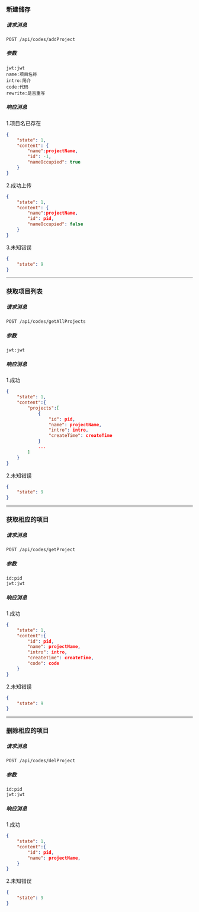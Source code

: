 ### 新建储存

##### 请求消息

```url
POST /api/codes/addProject
```

##### 参数

```url
jwt:jwt
name:项目名称
intro:简介
code:代码
rewrite:是否重写
```

##### 响应消息

1.项目名已存在

```json
{
    "state": 1,
    "content": {
        "name":projectName,
        "id": -1,
        "nameOccupied": true
    }
}
```

2.成功上传

```json
{
    "state": 1,
    "content": {
        "name":projectName,
        "id": pid,
        "nameOccupied": false
    }
}
```

3.未知错误

```json
{
    "state": 9
}
```

---

### 获取项目列表

##### 请求消息

```url
POST /api/codes/getAllProjects
```

##### 参数

```url
jwt:jwt
```

##### 响应消息

1.成功

```json
{
    "state": 1,
    "content":{
        "projects":[
            {
                "id": pid,
                "name": projectName,
                "intro": intro,
                "createTime": createTime
            }
            ...
        ]
    }
}
```

2.未知错误

```json
{
    "state": 9
}
```

---

### 获取相应的项目

##### 请求消息

```url
POST /api/codes/getProject
```

##### 参数

```url
id:pid
jwt:jwt
```

##### 响应消息

1.成功

```json
{
    "state": 1,
    "content":{
        "id": pid,
        "name": projectName,
        "intro": intro,
        "createTime": createTime,
        "code": code
    }
}
```

2.未知错误

```json
{
    "state": 9
}
```

---

### 删除相应的项目

##### 请求消息

```url
POST /api/codes/delProject
```

##### 参数

```url
id:pid
jwt:jwt
```

##### 响应消息

1.成功

```json
{
    "state": 1,
    "content":{
        "id": pid,
        "name": projectName,
    }
}
```

2.未知错误

```json
{
    "state": 9
}
```
